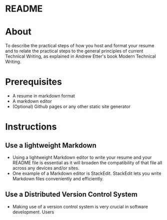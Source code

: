 # README
# About
To describe the practical steps of how you host and format your resume and to relate the practical steps to the general principles of current Technical Writing, as explained in Andrew Etter's book Modern Technical Writing.

# Prerequisites
- A resume in markdown format
- A markdown editor
- (Optional) Github pages or any other static site generator

# Instructions
## Use a lightweight Markdown
- Using a lightweight Markdown editor to write your resume and your README file is essential as it will broaden the compatibility of that file all across any devices and/or sites.
- One example of a Markdown editor is StackEdit. StackEdit lets you write Markdown files conveniently and efficiently.
## Use a Distributed Version Control System
- Making use of a version control system is very crucial in software development. Users
<!--stackedit_data:
eyJoaXN0b3J5IjpbMTc4NzMxOTMxNywxNjYyMzIxOTQ0LC0zMj
kzNDU1NjksLTExNjkwMjM4MDEsMTUzNzczMTkzOSwxODIwNjYz
NjI2LC0yMDg4NzQ2NjEyXX0=
-->